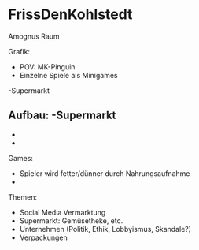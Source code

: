 # FrissDenKohlstedt

Amognus Raum



Grafik:
- POV: MK-Pinguin 
- Einzelne Spiele als Minigames

-Supermarkt

Aufbau:
-Supermarkt
-
-
-
Games:
- Spieler wird fetter/dünner durch Nahrungsaufnahme
- 


Themen:
- Social Media Vermarktung
- Supermarkt: Gemüsetheke, etc.
- Unternehmen (Politik, Ethik, Lobbyismus, Skandale?)
- Verpackungen
